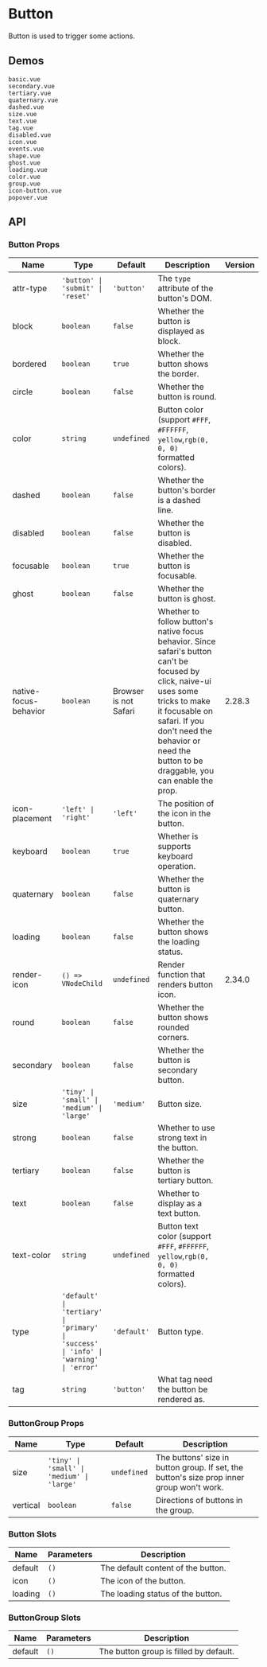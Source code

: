 # Button

Button is used to trigger some actions.

## Demos

```demo
basic.vue
secondary.vue
tertiary.vue
quaternary.vue
dashed.vue
size.vue
text.vue
tag.vue
disabled.vue
icon.vue
events.vue
shape.vue
ghost.vue
loading.vue
color.vue
group.vue
icon-button.vue
popover.vue
```

## API

### Button Props

| Name | Type | Default | Description | Version |
| --- | --- | --- | --- | --- |
| attr-type | `'button' \| 'submit' \| 'reset'` | `'button'` | The `type` attribute of the button's DOM. |  |
| block | `boolean` | `false` | Whether the button is displayed as block. |  |
| bordered | `boolean` | `true` | Whether the button shows the border. |  |
| circle | `boolean` | `false` | Whether the button is round. |  |
| color | `string` | `undefined` | Button color (support `#FFF`, `#FFFFFF`, `yellow`,`rgb(0, 0, 0)` formatted colors). |  |
| dashed | `boolean` | `false` | Whether the button's border is a dashed line. |  |
| disabled | `boolean` | `false` | Whether the button is disabled. |  |
| focusable | `boolean` | `true` | Whether the button is focusable. |  |
| ghost | `boolean` | `false` | Whether the button is ghost. |  |
| native-focus-behavior | `boolean` | Browser is not Safari | Whether to follow button's native focus behavior. Since safari's button can't be focused by click, naive-ui uses some tricks to make it focusable on safari. If you don't need the behavior or need the button to be draggable, you can enable the prop. | 2.28.3 |
| icon-placement | `'left' \| 'right'` | `'left'` | The position of the icon in the button. |  |
| keyboard | `boolean` | `true` | Whether is supports keyboard operation. |  |
| quaternary | `boolean` | `false` | Whether the button is quaternary button. |  |
| loading | `boolean` | `false` | Whether the button shows the loading status. |  |
| render-icon | `() => VNodeChild` | `undefined` | Render function that renders button icon. | 2.34.0 |
| round | `boolean` | `false` | Whether the button shows rounded corners. |  |
| secondary | `boolean` | `false` | Whether the button is secondary button. |  |
| size | `'tiny' \| 'small' \| 'medium' \| 'large'` | `'medium'` | Button size. |  |
| strong | `boolean` | `false` | Whether to use strong text in the button. |  |
| tertiary | `boolean` | `false` | Whether the button is tertiary button. |  |
| text | `boolean` | `false` | Whether to display as a text button. |  |
| text-color | `string` | `undefined` | Button text color (support `#FFF`, `#FFFFFF`, `yellow`,`rgb(0, 0, 0)` formatted colors). |  |
| type | `'default' \| 'tertiary' \| 'primary' \| 'success' \| 'info' \| 'warning' \| 'error'` | `'default'` | Button type. |  |
| tag | `string` | `'button'` | What tag need the button be rendered as. |  |

### ButtonGroup Props

| Name | Type | Default | Description |
| --- | --- | --- | --- |
| size | `'tiny' \| 'small' \| 'medium' \| 'large'` | `undefined` | The buttons' size in button group. If set, the button's size prop inner group won't work. |
| vertical | `boolean` | `false` | Directions of buttons in the group. |

### Button Slots

| Name    | Parameters | Description                        |
| ------- | ---------- | ---------------------------------- |
| default | `()`       | The default content of the button. |
| icon    | `()`       | The icon of the button.            |
| loading | `()`       | The loading status of the button.  |

### ButtonGroup Slots

| Name    | Parameters | Description                            |
| ------- | ---------- | -------------------------------------- |
| default | `()`       | The button group is filled by default. |
